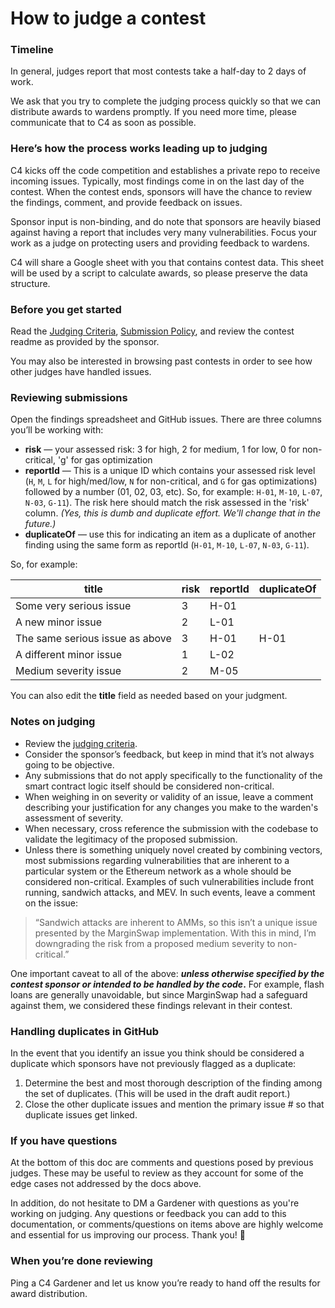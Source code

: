 # How to judge a contest

### Timeline

In general, judges report that most contests take a half-day to 2 days of work.

We ask that you try to complete the judging process quickly so that we can distribute awards to wardens promptly. If you need more time, please communicate that to C4 as soon as possible.

### Here’s how the process works leading up to judging

C4 kicks off the code competition and establishes a private repo to receive incoming issues. Typically, most findings come in on the last day of the contest. When the contest ends, sponsors will have the chance to review the findings, comment, and provide feedback on issues.

Sponsor input is non-binding, and do note that sponsors are heavily biased against having a report that includes very many vulnerabilities. Focus your work as a judge on protecting users and providing feedback to wardens.

C4 will share a Google sheet with you that contains contest data. This sheet will be used by a script to calculate awards, so please preserve the data structure.

### Before you get started

Read the [Judging Criteria](../wardens/judging-criteria.md), [Submission Policy](../wardens/submission-policy.md), and review the contest readme as provided by the sponsor.

You may also be interested in browsing past contests in order to see how other judges have handled issues.

### Reviewing submissions

Open the findings spreadsheet and GitHub issues. There are three columns you’ll be working with:

* **risk** — your assessed risk: 3 for high, 2 for medium, 1 for low, 0 for non-critical, 'g' for gas optimization
* **reportId** — This is a unique ID which contains your assessed risk level (`H`, `M`, `L` for high/med/low, `N` for non-critical, and `G` for gas optimizations) followed by a number (01, 02, 03, etc). So, for example: `H-01`, `M-10`, `L-07`, `N-03`, `G-11`). The risk here should match the risk assessed in the 'risk' column. _(Yes, this is dumb and duplicate effort. We'll change that in the future.)_
* **duplicateOf** — use this for indicating an item as a duplicate of another finding using the same form as reportId (`H-01`, `M-10`, `L-07`, `N-03`, `G-11`).

So, for example:

| title                           | risk | reportId | duplicateOf |
| ------------------------------- | ---- | -------- | ----------- |
| Some very serious issue         | 3    | H-01     |             |
| A new minor issue               | 2    | L-01     |             |
| The same serious issue as above | 3    | H-01     | H-01        |
| A different minor issue         | 1    | L-02     |             |
| Medium severity issue           | 2    | M-05     |             |

You can also edit the **title** field as needed based on your judgment.

### Notes on judging

* Review the [judging criteria](https://code4rena.com/judging-criteria/).
* Consider the sponsor’s feedback, but keep in mind that it’s not always going to be objective.
* Any submissions that do not apply specifically to the functionality of the smart contract logic itself should be considered non-critical.
* When weighing in on severity or validity of an issue, leave a comment describing your justification for any changes you make to the warden's assessment of severity.
* When necessary, cross reference the submission with the codebase to validate the legitimacy of the proposed submission.
* Unless there is something uniquely novel created by combining vectors, most submissions regarding vulnerabilities that are inherent to a particular system or the Ethereum network as a whole should be considered non-critical. Examples of such vulnerabilities include front running, sandwich attacks, and MEV. In such events, leave a comment on the issue:

> “Sandwich attacks are inherent to AMMs, so this isn’t a unique issue presented by the MarginSwap implementation. With this in mind, I’m downgrading the risk from a proposed medium severity to non-critical.”

One important caveat to all of the above: _**unless otherwise specified by the contest sponsor or intended to be handled by the code**_**.** For example, flash loans are generally unavoidable, but since MarginSwap had a safeguard against them, we considered these findings relevant in their contest.

### Handling duplicates in GitHub

In the event that you identify an issue you think should be considered a duplicate which sponsors have not previously flagged as a duplicate:

1. Determine the best and most thorough description of the finding among the set of duplicates. (This will be used in the draft audit report.)
2. Close the other duplicate issues and mention the primary issue # so that duplicate issues get linked.

### If you have questions

At the bottom of this doc are comments and questions posed by previous judges. These may be useful to review as they account for some of the edge cases not addressed by the docs above.

In addition, do not hesitate to DM a Gardener with questions as you're working on judging. Any questions or feedback you can add to this documentation, or comments/questions on items above are highly welcome and essential for us improving our process. Thank you! 🙏

### When you’re done reviewing

Ping a C4 Gardener and let us know you’re ready to hand off the results for award distribution.
